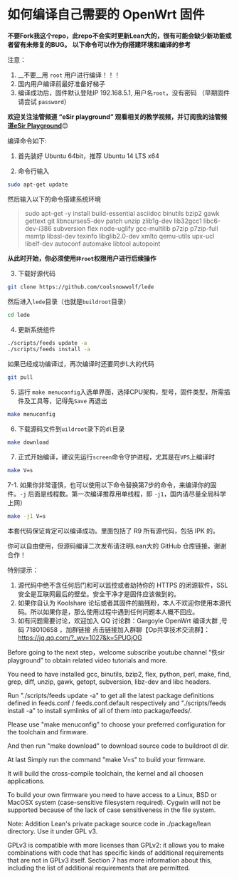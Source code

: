 如何编译自己需要的 OpenWrt 固件
====

   **不要Fork我这个repo，此repo不会实时更新Lean大的，很有可能会缺少新功能或者留有未修复的BUG。**
   **以下命令可以作为你搭建环境和编译的参考**

注意：
1. __不要__用 `root` 用户进行编译！！！
2. 国内用户编译前最好准备好梯子
3. 编译成功后，固件默认登陆IP 192.168.5.1, 用户名`root`，没有密码 （早期固件请尝试 `password`）

**欢迎关注油管频道 “eSir playground” 观看相关的教学视频，并订阅我的油管频道[eSir Playground](https://www.youtube.com/c/esirplayground "esir playground")**:blush:

编译命令如下:

1. 首先装好 Ubuntu 64bit，推荐  Ubuntu  14 LTS x64

2. 命令行输入

```bash
sudo apt-get update
```
然后输入以下的命令搭建系统环境

>sudo apt-get -y install build-essential asciidoc binutils bzip2 gawk gettext git libncurses5-dev patch unzip zlib1g-dev lib32gcc1 libc6-dev-i386 subversion flex node-uglify gcc-multilib p7zip p7zip-full msmtp libssl-dev texinfo libglib2.0-dev xmlto qemu-utils upx-ucl libelf-dev autoconf automake libtool autopoint

**从此时开始，你必须使用`非root`权限用户进行后续操作**

3. 下载好源代码
```bash
git clone https://github.com/coolsnowwolf/lede
```
   然后进入`lede`目录（也就是`buildroot`目录）
```bash   
cd lede
```

4. 更新系统组件
```bash
./scripts/feeds update -a 
./scripts/feeds install -a
```
如果已经成功编译过，再次编译时还要同步L大的代码
```bash
git pull
```

5. 运行 `make menuconfig`入选单界面，选择CPU架构，型号，固件类型，所需插件及工具等，记得先`Save` 再退出
```bash
make menuconfig 
```

6. 下载源码文件到`uildroot`录下的`dl`目录
```bash
make download 
```

7. 正式开始编译，建议先运行`screen`命令守护进程，尤其是在`VPS`上编译时
```bash
make V=s
```
7-1. 如果你非常谨慎，也可以使用以下命令替换第7步的命令，来编译你的固件。`-j` 后面是线程数。第一次编译推荐用单线程，即 `-j1`，国内请尽量全局科学上网）
```bash
make -j1 V=s
```
   
本套代码保证肯定可以编译成功。里面包括了 R9 所有源代码，包括 IPK 的。

你可以自由使用，但源码编译二次发布请注明Lean大的 GitHub 仓库链接。谢谢合作！

特别提示：
1. 源代码中绝不含任何后门和可以监控或者劫持你的 HTTPS 的闭源软件，SSL 安全是互联网最后的壁垒。安全干净才是固件应该做到的。
2. 如果你自认为 Koolshare 论坛或者其固件的脑残粉，本人不欢迎你使用本源代码。所以如果你是，那么使用过程中遇到任何问题本人概不回应。
3. 如有问题需要讨论，欢迎加入 QQ 讨论群：Gargoyle OpenWrt 编译大群 ,号码 718010658 ，加群链接 点击链接加入群聊【Op共享技术交流群】：https://jq.qq.com/?_wv=1027&k=5PUGjOG

Before going to the next step，welcome subscribe youtube channel “佚sir playground” to obtain related video tutorials and more.

You need to have installed gcc, binutils, bzip2, flex, python, perl, make,
find, grep, diff, unzip, gawk, getopt, subversion, libz-dev and libc headers.

Run "./scripts/feeds update -a" to get all the latest package definitions
defined in feeds.conf / feeds.conf.default respectively
and "./scripts/feeds install -a" to install symlinks of all of them into
package/feeds/.

Please use "make menuconfig" to choose your preferred configuration for the toolchain and firmware.

And then run "make download" to download source code to buildroot dl dir.

At last Simply run the command "make V=s" to build your firmware.

It will build the cross-compile toolchain, the kernel and all choosen applications.

To build your own firmware you need to have access to a Linux, BSD or MacOSX system
(case-sensitive filesystem required). Cygwin will not be supported because of
the lack of case sensitiveness in the file system.



Note: Addition Lean's private package source code in ./package/lean directory. Use it under GPL v3.

GPLv3 is compatible with more licenses than GPLv2: 
it allows you to make combinations with code that has specific kinds of additional requirements that are not in GPLv3 itself. 
Section 7 has more information about this, including the list of additional requirements that are permitted.
